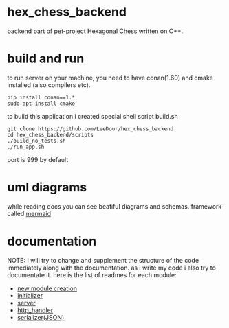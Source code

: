 # hex_chess_backend
backend part of pet-project Hexagonal Chess written on C++.

# build and run
to run server on your machine, you need to have conan(1.60) and cmake installed (also compilers etc).

```
pip install conan==1.*
sudo apt install cmake
```
to build this application i created special shell script build.sh
```
git clone https://github.com/LeeDoor/hex_chess_backend
cd hex_chess_backend/scripts
./build_no_tests.sh
./run_app.sh
```
port is 999 by default

# uml diagrams
while reading docs you can see beatiful diagrams and schemas. framework called [mermaid](https://www.mermaidchart.com)

# documentation
NOTE: I will try to change and supplement the structure of the code immediately along with the documentation.
as i write my code i also try to documentate it. here is the list of readmes for each module:
* [new module creation](https://github.com/LeeDoor/hex_chess_backend/blob/main/docs/new_module_creation.md)
* [initializer](https://github.com/LeeDoor/hex_chess_backend/blob/main/docs/initializer.md)
* [server](https://github.com/LeeDoor/hex_chess_backend/blob/main/docs/server.md)
* [http_handler](https://github.com/LeeDoor/hex_chess_backend/blob/main/docs/http_handler.md)
* [serializer(JSON)](https://github.com/LeeDoor/hex_chess_backend/blob/main/docs/serializer.md)
